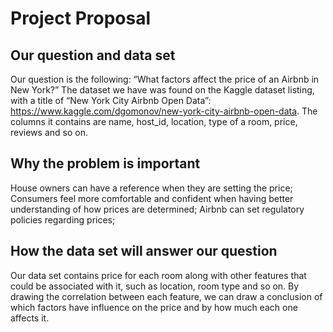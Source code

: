 # Project Proposal

## Our question and data set
  Our question is the following: “What factors affect the price of an Airbnb in New York?” The dataset we have was found on the Kaggle dataset listing, with a title of “New York City Airbnb Open Data”: https://www.kaggle.com/dgomonov/new-york-city-airbnb-open-data. The columns it contains are name, host_id, location, type of a room, price, reviews and so on. 


## Why the problem is important
  House owners can have a reference when they are setting the price;
Consumers feel more comfortable and confident when having better understanding of how prices are determined;
Airbnb can set regulatory policies regarding prices;


## How the data set will answer our question
  Our data set contains price for each room along with other features that could be associated with it, such as location, room type and so on. By drawing the correlation between each feature, we can draw a conclusion of which factors have influence on the price and by how much each one affects it. 
